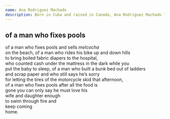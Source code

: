```yaml
---
name: Ana Rodriguez Machado
description: Born in Cuba and raised in Canada, Ana Rodriguez Machado lives and writes in Toronto. Her writing has appeared in <i>Lake Effect 7</i>, <i>The Huffington Post</i>, <i>Matrix Magazine</i>, and elsewhere.
---
```


<div class="poem">
  <h2>of a man who fixes pools</h2>
  <p>
    of a man who fixes pools and sells <i>melcocha</i><br>
    on the beach, of a man who rides his bike up and down hills<br>
    to bring boiled fabric diapers to the hospital,<br>
    who counted cash under the mattress in the dark while you<br>
    put the baby to sleep, of a man who built a bunk bed out of ladders<br>
    and scrap paper and who still says he’s sorry<br>
    for letting the tires of the motorcycle skid that afternoon,<br>
    of a man who fixes pools after all the food is<br>
    gone you can only say he must love his<br>
    wife and daughter enough<br>
    to swim through fire and<br>
    keep coming<br>
    home.
  </p>
</div>

